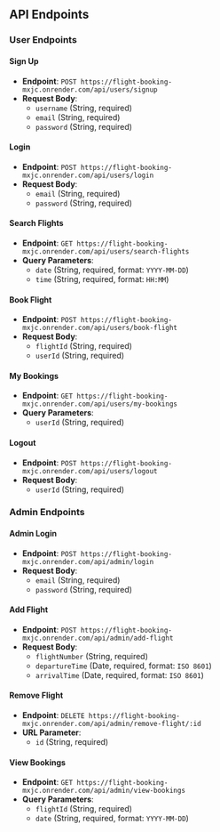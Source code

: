 ## API Endpoints

### User Endpoints

#### Sign Up
- **Endpoint**: `POST https://flight-booking-mxjc.onrender.com/api/users/signup`
- **Request Body**:
  - `username` (String, required)
  - `email` (String, required)
  - `password` (String, required)

#### Login
- **Endpoint**: `POST https://flight-booking-mxjc.onrender.com/api/users/login`
- **Request Body**:
  - `email` (String, required)
  - `password` (String, required)

#### Search Flights
- **Endpoint**: `GET https://flight-booking-mxjc.onrender.com/api/users/search-flights`
- **Query Parameters**:
  - `date` (String, required, format: `YYYY-MM-DD`)
  - `time` (String, required, format: `HH:MM`)

#### Book Flight
- **Endpoint**: `POST https://flight-booking-mxjc.onrender.com/api/users/book-flight`
- **Request Body**:
  - `flightId` (String, required)
  - `userId` (String, required)

#### My Bookings
- **Endpoint**: `GET https://flight-booking-mxjc.onrender.com/api/users/my-bookings`
- **Query Parameters**:
  - `userId` (String, required)

#### Logout
- **Endpoint**: `POST https://flight-booking-mxjc.onrender.com/api/users/logout`
- **Request Body**:
  - `userId` (String, required)

### Admin Endpoints

#### Admin Login
- **Endpoint**: `POST https://flight-booking-mxjc.onrender.com/api/admin/login`
- **Request Body**:
  - `email` (String, required)
  - `password` (String, required)

#### Add Flight
- **Endpoint**: `POST https://flight-booking-mxjc.onrender.com/api/admin/add-flight`
- **Request Body**:
  - `flightNumber` (String, required)
  - `departureTime` (Date, required, format: `ISO 8601`)
  - `arrivalTime` (Date, required, format: `ISO 8601`)

#### Remove Flight
- **Endpoint**: `DELETE https://flight-booking-mxjc.onrender.com/api/admin/remove-flight/:id`
- **URL Parameter**:
  - `id` (String, required)

#### View Bookings
- **Endpoint**: `GET https://flight-booking-mxjc.onrender.com/api/admin/view-bookings`
- **Query Parameters**:
  - `flightId` (String, required)
  - `date` (String, required, format: `YYYY-MM-DD`)
